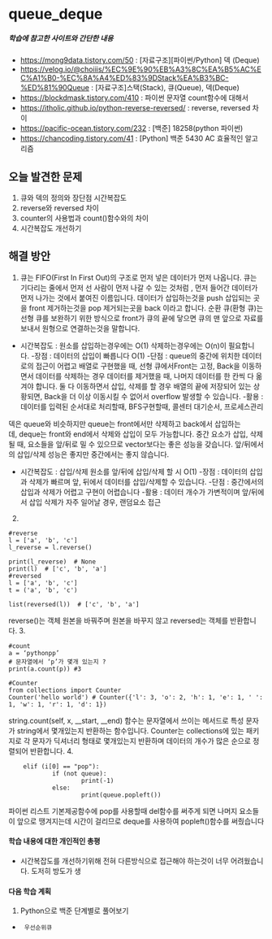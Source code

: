 # queue_deque
##### 학습에 참고한 사이트와 간단한 내용 
* https://mong9data.tistory.com/50 : [자료구조][파이썬/Python] 덱 (Deque)
* https://velog.io/@choiiis/%EC%9E%90%EB%A3%8C%EA%B5%AC%EC%A1%B0-%EC%8A%A4%ED%83%9DStack%EA%B3%BC-%ED%81%90Queue : [자료구조]스택(Stack), 큐(Queue), 덱(Deque)
* https://blockdmask.tistory.com/410 : 파이썬 문자열 count함수에 대해서
* https://itholic.github.io/python-reverse-reversed/ : reverse, reversed 차이
* https://pacific-ocean.tistory.com/232 : [백준] 18258(python 파이썬)
* https://chancoding.tistory.com/41 : [Python] 백준 5430 AC 효율적인 알고리즘

## 오늘 발견한 문제 
1. 큐와 덱의 정의와 장단점 시간복잡도
2. reverse와 reversed 차이 
3. counter의 사용법과 count()함수와의 차이
4. 시간복잡도 개선하기

## 해결 방안 
1. 큐는 FIFO(First In First Out)의 구조로 먼저 넣은 데이터가 먼저 나옵니다. 큐는 기다리는 줄에서 먼저 선 사람이 먼저 나갈 수 있는 것처럼 , 먼저 들어간 데이터가 먼저 나가는 것에서 붙여진 이름입니다. 데이터가 삽입하는것을 push 삽입되는 곳을 front 제거하는것을 pop 제거되는곳을 back 이라고 합니다. 순환 큐(환형 큐)는 선형 큐를 보완하기 위한 방식으로  front가 큐의 끝에 닿으면 큐의 맨 앞으로 자료를 보내서 원형으로 연결하는것을 말합니다.
- 시간복잡도 : 원소를 삽입하는경우에는 O(1) 삭제하는경우에는 O(n)이 필요합니다. -장점 : 데이터의 삽입이 빠릅니다 O(1)
-단점 : queue의 중간에 위치한 데이터로의 접근이 어렵고 배열로 구현했을 때, 선형 큐에서Front는 고정, Back을 이동하면서 데이터를 삭제하는 경우 데이터를 제거했을 때, 나머지 데이터를 한 칸씩 다 옮겨야 합니다. 둘 다 이동하면서 삽입, 삭제를 할 경우 배열의 끝에 저장되어 있는 상황되면, Back을 더 이상 이동시킬 수 없어서 overflow 발생할 수 있습니다.
-활용 : 데이터를 입력된 순서대로 처리할때, BFS구현할때, 콜센터 대기순서, 프로세스관리

덱은 queue와 비슷하지만 queue는 front에서만 삭제하고 back에서 삽입하는데, deque는 front와 end에서 삭제와 삽입이 모두 가능합니다. 중간 요소가 삽입, 삭제될 때, 요소들을 앞/뒤로 밀 수 있으므로 vector보다는 좋은 성능을 갖습니다. 앞/뒤에서의 삽입/삭제 성능은 좋지만 중간에서는 좋지 않습니다.
- 시간복잡도 : 삽입/삭제 원소를 앞/뒤에 삽입/삭제 할 시 O(1) -장점 : 데이터의 삽입과 삭제가 빠르며 앞, 뒤에서 데이터를 삽입/삭제할 수 있습니다.
-단점 : 중간에서의 삽입과 삭제가 어렵고 구현이 어렵습니다
-활용 : 데이터 개수가 가변적이며 앞/뒤에서 삽입 삭제가 자주 일어날 경우, 랜덤요소 접근
2. 
```
#reverse
l = ['a', 'b', 'c']
l_reverse = l.reverse()

print(l_reverse)  # None
print(l)  # ['c', 'b', 'a']
#reversed
l = ['a', 'b', 'c']
t = ('a', 'b', 'c')

list(reversed(l))  # ['c', 'b', 'a']

```
reverse()는 객체 원본을 바꿔주며 원본을 바꾸지 않고 reversed는 객체를 반환합니다.
3.
```
#count
a = ‘pythonpp’ 
# 문자열에서 ‘p’가 몇개 있는지 ? 
print(a.count(p)) #3

#Counter
from collections import Counter
Counter('hello world') # Counter({'l': 3, 'o': 2, 'h': 1, 'e': 1, ' ': 1, 'w': 1, 'r': 1, 'd': 1})
```
string.count(self, x, __start, __end) 함수는 문자열에서 쓰이는 메서드로 특성 문자가 string에서 몇개있는지 반환하는 함수입니다. Counter는 collections에 있는 패키지로 각 문자가 딕셔너리 형태로 몇개있는지 반환하며 데이터의 개수가 많은 순으로 정렬되어 반환합니다.
4.
```
	elif (i[0] == "pop"):
        	if (not queue):
            		print(-1)
        	else:
            		print(queue.popleft())
```
파이썬 리스트 기본제공함수에 pop를 사용할때 del함수를 써주게 되면 나머지 요소들이 앞으로 땡겨지는데 시간이 걸리므로 deque를 사용하여 popleft()함수를 써줬습니다 

#### 학습 내용에 대한 개인적인 총평 
- 시간복잡도를 개선하기위해 전혀 다른방식으로 접근해야 하는것이 너무 어려웠습니다. 도저히 방도가 생

#### 다음 학습 계획 
1. Python으로 백준 단계별로 풀어보기
*      우선순위큐

